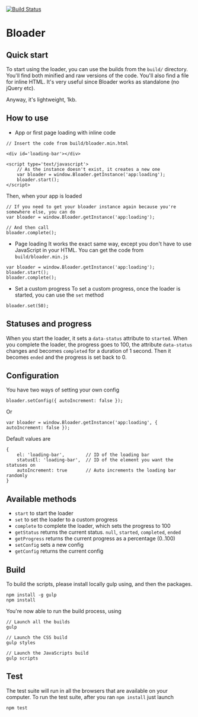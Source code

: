 [![Build Status](https://api.travis-ci.org/Wisembly/bloader.js.svg)](http://travis-ci.org/Wisembly/bloader.js)

# Bloader

## Quick start
To start using the loader, you can use the builds from the ````build/```` directory.
You'll find both minified and raw versions of the code.
You'll also find a file for inline HTML. It's very useful since Bloader works as standalone (no jQuery etc).

Anyway, it's lightweight, 1kb.

## How to use
* App or first page loading with inline code
````
// Insert the code from build/bloader.min.html

<div id='loading-bar'></div>

<script type='text/javascript'>
    // As the instance doesn't exist, it creates a new one
    var bloader = window.Bloader.getInstance('app:loading');
    bloader.start();
</script>
````

Then, when your app is loaded

````
// If you need to get your bloader instance again because you're somewhere else, you can do
var bloader = window.Bloader.getInstance('app:loading');

// And then call
bloader.complete();
````

* Page loading
It works the exact same way, except you don't have to use JavaScript in your HTML.
You can get the code from ````build/bloader.min.js````
````
var bloader = window.Bloader.getInstance('app:loading');
bloader.start();
bloader.complete();
````

* Set a custom progress
To set a custom progress, once the loader is started, you can use the ````set```` method
````
bloader.set(50);
````

## Statuses and progress
When you start the loader, it sets a ````data-status```` attribute to ````started````.
When you complete the loader, the progress goes to 100, the attribute ````data-status```` changes and becomes ````completed```` for a duration of 1 second.
Then it becomes ````ended```` and the progress is set back to 0.

## Configuration

You have two ways of setting your own config
````
bloader.setConfig({ autoIncrement: false });
````
Or
````
var bloader = window.Bloader.getInstance('app:loading', { autoIncrement: false });
````

Default values are
````
{
    el: 'loading-bar',        // ID of the loading bar
    statusEl: 'loading-bar',  // ID of the element you want the statuses on
    autoIncrement: true       // Auto increments the loading bar randomly
}
````

## Available methods

* ````start````         to start the loader
* ````set````           to set the loader to a custom progress
* ````complete````      to complete the loader, which sets the progress to 100
* ````getStatus````     returns the current status. ````null````, ````started````, ````completed````, ````ended````
* ````getProgress````   returns the current progress as a percentage (0..100)
* ````setConfig````     sets a new config
* ````getConfig````     returns the current config

## Build
To build the scripts, please install locally gulp using, and then the packages.
````
npm install -g gulp
npm install
````

You're now able to run the build process, using
````
// Launch all the builds
gulp

// Launch the CSS build
gulp styles

// Launch the JavaScripts build
gulp scripts
````

## Test
The test suite will run in all the browsers that are available on your computer.
To run the test suite, after you ran ````npm install```` just launch
````
npm test
````
